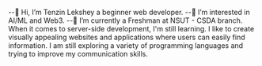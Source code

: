 --👋 Hi, I’m Tenzin Lekshey a beginner web developer.
--👀 I’m interested in AI/ML and Web3.
--🌱 I’m currently a Freshman at NSUT - CSDA branch.
When it comes to server-side development, I'm still learning.
I like to create visually appealing websites and applications where users can easily find information. I am still exploring a variety of programming languages and trying to improve my communication skills.
<!---
Tenlekshe/Tenlekshe is a ✨ special ✨ repository because its `README.md` (this file) appears on your GitHub profile.
You can click the Preview link to take a look at your changes.
--->
